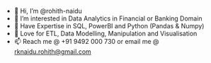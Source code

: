 - 👋 Hi, I’m @rohith-naidu
- 👀 I’m interested in Data Analytics in Financial or Banking Domain
- 💞️ Have Expertise in SQL, PowerBI and Python (Pandas & Numpy)
- 💞️ Love for ETL, Data Modelling, Manipulation and Visualisation
- 📫 Reach me @ +91 9492 000 730  or email me @ rknaidu.rohith@gmail.com

<!---
rohith-naidu/rohith-naidu is a ✨ special ✨ repository because its `README.md` (this file) appears on your GitHub profile.
You can click the Preview link to take a look at your changes.
--->

